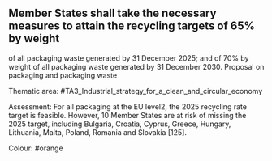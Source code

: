 ## Member States shall take the necessary measures to attain the recycling targets of 65% by weight
of all packaging waste generated by 31 December 2025; and of 70% by weight of all packaging waste generated by 31 December 2030.
Proposal on packaging and packaging waste

Thematic area: #TA3_Industrial_strategy_for_a_clean_and_circular_economy

Assessment: For all packaging at the EU level2, the 2025 recycling rate target is feasible. However, 10 Member States are at risk of missing the 2025 target, including Bulgaria, Croatia, Cyprus, Greece, Hungary, Lithuania, Malta, Poland, Romania and Slovakia [125].

Colour: #orange